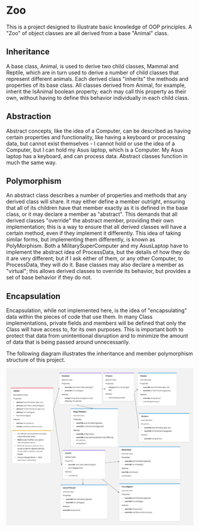 # Zoo


This is a project designed to illustrate basic knowledge of OOP principles. A "Zoo" of object classes are all derived from a base "Animal" class. 

## Inheritance

A base class, Animal, is used to derive two child classes, Mammal and Reptile, which are in turn used to derive a number of child classes that represent different animals. Each derived class "inherits" the methods and properties of its base class. All classes derived from Animal, for example, inherit the IsAnimal boolean property; each may call this property as their own, without having to define this behavior individually in each child class. 

## Abstraction

Abstract concepts, like the idea of a Computer, can be described as having certain properties and functionality, like having a keyboard or processing data, but cannot exist themselves - I cannot hold or use the idea of a Computer, but I can hold my Asus laptop, which is a Computer. My Asus laptop has a keyboard, and can process data. Abstract classes function in much the same way. 


## Polymorphism
An abstract class describes a number of properties and methods that any derived class will share. It may either define a member outright, ensuring that all of its children have that member exactly as it is defined in the base class, or it may declare a member as "abstract". This demands that all derived classes "override" the abstract member, providing their own implementation; this is a way to ensure that all derived classes will have a certain method, even if they implement it differently. This idea of taking similar forms, but implementing them differently, is known as PolyMorphism. Both a MilitarySuperComputer and my AsusLaptop have to implement the abstract idea of ProcessData, but the details of how they do it are very different; but if I ask either of them, or any other Computer, to ProcessData, they will do it. Base classes may also declare a member as "virtual"; this allows derived classes to override its behavior, but provides a set of base behavior if they do not.

## Encapsulation
Encapsulation, while not implemented here, is the idea of "encapsulating" data within the pieces of code that use them. In many Class implementations, private fields and members will be defined that only the Class will have access to, for its own purposes. This is important both to protect that data from unintentional disruption and to minimize the amount of data that is being passed around unnecessarily. 

The following diagram illustrates the inheritance and member polymorphism structure of this project.

![Inheritance Diagram](https://github.com/RickFlinn/Zoo/blob/master/assets/zoo-class-inheritance.png)
